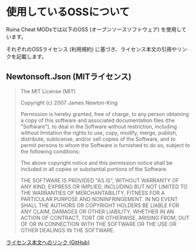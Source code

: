 # 使用しているOSSについて

Ruina Cheat MODsでは以下のOSS (オープンソースソフトウェア) を使用しています。

それぞれのOSSライセンス (利用規約) に基づき、ライセンス本文の引用やリンクを記載します。

## Newtonsoft.Json (MITライセンス)

> The MIT License (MIT)
> 
> Copyright (c) 2007 James Newton-King
> 
> Permission is hereby granted, free of charge, to any person obtaining a copy of
> this software and associated documentation files (the "Software"), to deal in
> the Software without restriction, including without limitation the rights to
> use, copy, modify, merge, publish, distribute, sublicense, and/or sell copies of
> the Software, and to permit persons to whom the Software is furnished to do so,
> subject to the following conditions:
> 
> The above copyright notice and this permission notice shall be included in all
> copies or substantial portions of the Software.
> 
> THE SOFTWARE IS PROVIDED "AS IS", WITHOUT WARRANTY OF ANY KIND, EXPRESS OR
> IMPLIED, INCLUDING BUT NOT LIMITED TO THE WARRANTIES OF MERCHANTABILITY, FITNESS
> FOR A PARTICULAR PURPOSE AND NONINFRINGEMENT. IN NO EVENT SHALL THE AUTHORS OR
> COPYRIGHT HOLDERS BE LIABLE FOR ANY CLAIM, DAMAGES OR OTHER LIABILITY, WHETHER
> IN AN ACTION OF CONTRACT, TORT OR OTHERWISE, ARISING FROM, OUT OF OR IN
> CONNECTION WITH THE SOFTWARE OR THE USE OR OTHER DEALINGS IN THE SOFTWARE.

[ライセンス本文へのリンク (GitHub)](https://github.com/JamesNK/Newtonsoft.Json/blob/master/LICENSE.md)

